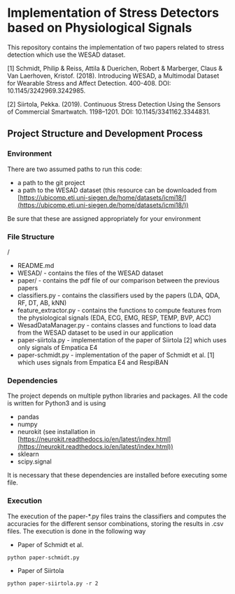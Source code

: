 
# Implementation of Stress Detectors based on Physiological Signals

This repository contains the implementation of two papers related to stress detection which use the WESAD dataset.

[1] Schmidt, Philip & Reiss, Attila & Duerichen, Robert & Marberger, Claus & Van Laerhoven, Kristof. (2018). Introducing WESAD, a Multimodal Dataset for Wearable Stress and Affect Detection. 400-408. DOI: 10.1145/3242969.3242985.

[2] Siirtola, Pekka. (2019). Continuous Stress Detection Using the Sensors of Commercial Smartwatch. 1198–1201. DOI: 10.1145/3341162.3344831.


## Project Structure and Development Process

### Environment

There are two assumed paths to run this code:
- a path to the git project
- a path to the WESAD dataset (this resource can be downloaded from [https://ubicomp.eti.uni-siegen.de/home/datasets/icmi18/](https://ubicomp.eti.uni-siegen.de/home/datasets/icmi18/))

Be sure that these are assigned appropriately for your environment

### File Structure
/
- README.md
- WESAD/ - contains the files of the WESAD dataset
- paper/ - contains the pdf file of our comparison between the previous papers
- classifiers.py - contains the classifiers used by the papers (LDA, QDA, RF, DT, AB, kNN)
- feature_extractor.py - contains the functions to compute features from the physiological signals (EDA, ECG, EMG, RESP, TEMP, BVP, ACC)
- WesadDataManager.py - contains classes and functions to load data from the WESAD dataset to be used in our application
- paper-siirtola.py - implementation of the paper of Siirtola [2] which uses only signals of Empatica E4
- paper-schmidt.py - implementation of the paper of Schmidt et al. [1] which uses signals from Empatica E4 and RespiBAN

### Dependencies

The project depends on multiple python libraries and packages. All the code is 
written for Python3 and is using
- pandas
- numpy
- neurokit (see installation in [https://neurokit.readthedocs.io/en/latest/index.html](https://neurokit.readthedocs.io/en/latest/index.html))
- sklearn
- scipy.signal

It is necessary that these dependencies are installed before executing some file.

### Execution
The execution of the paper-*.py files trains the classifiers and computes the accuracies for the different sensor combinations, storing the results in .csv files. The execution is done in the following way
- Paper of Schmidt et al.

``python paper-schmidt.py``

- Paper of Siirtola

``python paper-siirtola.py -r 2``